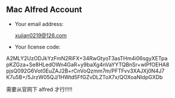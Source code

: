 
## Mac Alfred Account


- Your email address:

	xujian0219@126.com



- Your license code:

A2MLY2UzODJkYzFmN2RiFX+34RwGtyoT3asTHm4i06sgyXETpa
pKZGza+Se8HLedOWn4GaR+y9baXg4nVaYYTQBnSr+wlPfOEHA8
pjsQ092G6Vot0EuZAJ2B+rCnVoQzmm7m/PFTFvv3XAJXj0N4J7
K7u5B+/5JrzW05QJ/1HWtd5FfGZvDLZToX7x/QOXoaNIdpGXDb




需要从官网下  alfred 才行!!!!!







